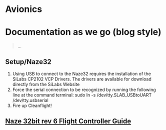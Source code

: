 # Avionics


# Documentation as we go (blog style)

>...
## Setup/Naze32 
1. Using USB to connect to the Naze32 requires the installation of the SiLabs CP2102 VCP Drivers. The drivers are available for download directly from the SiLabs Website
2. Force the serial connection to be recognized by running the following line at the command terminal: sudo ln -s /dev/tty.SLAB_USBtoUART /dev/tty.usbserial
3. Fire up Cleanflight!
## [Naze 32bit rev 6 Flight Controller Guide](http://www.dronetrest.com/t/naze-32-revision-6-flight-controller-guide/1605)